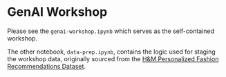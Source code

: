 # GenAI Workshop

Please see the `genai-workshop.ipynb` which serves as the self-contained workshop. 

The other notebook, `data-prep.ipynb`, contains the logic used for staging the workshop data, originally sourced from the [H&M Personalized Fashion Recommendations Dataset](https://www.kaggle.com/competitions/h-and-m-personalized-fashion-recommendations/data).
